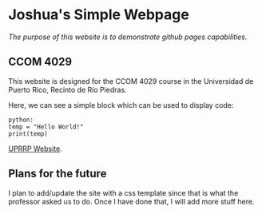# Joshua's Simple Webpage 

*The purpose of this website is to demonstrate github pages capabilities.*

## CCOM 4029

This website is designed for the CCOM 4029 course in the Universidad de Puerto Rico, Recinto de Río Piedras.

Here, we can see a simple block which can be used to display code:

    python:
    temp = "Hello World!"
    print(temp)

[UPRRP Website](https://www.uprrp.edu/).

## Plans for the future

I plan to add/update the site with a css template since that is what the professor asked us to do.
Once I have done that, I will add more stuff here. 
